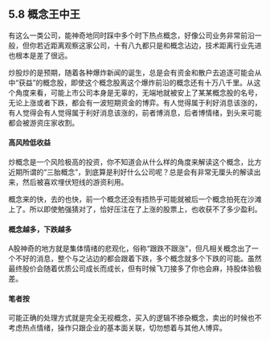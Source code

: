 ## 5.8 概念王中王
有这么一类公司，能神奇地同时踩中多个时下热点概念，好像公司业务非常前沿一般，但你若近距离观察这家公司，十有八九都只是和概念沾边，技术距离行业先进也根本是差了很远。

炒股炒的是预期，随着各种爆炸新闻的诞生，总是会有资金和散户去追逐可能会从中“获益”的概念股，即使这个概念股离这个爆炸前沿的概念还有十万八千里。从这个角度来看，可能上市公司本身是无辜的，无端地就被安上了某某概念股的名号，无论上涨或者下跌，都会有一波短期资金的博弈。有人觉得属于利好消息该涨的，有人觉得会有人觉得属于利好消息该涨的，前者博消息，后者博情绪，到头来可能都会被游资庄家收割。

#### 高风险低收益
炒概念是一个风险极高的投资，你不知道会从什么样的角度来解读这个概念，比方近期所谓的“三胎概念”，到底算是利好什么公司呢？总是会有非常无厘头的解读出来，然后被喜欢埋伏短线的游资利用。

概念来的快，去的也快，前一个概念还没有捂热乎可能就被后一个概念拍死在沙滩上了。所以即使勉强猜对了，恰好压注在了上涨的股票上，也收获不了多少盈利。

#### 概念越多，下跌越多
A股神奇的地方就是集体情绪的悲观化，俗称“跟跌不跟涨”，但凡相关概念出了一个不好的消息，整个与之沾边的都会跟着下跌，多个概念就多个下跌的可能。虽然最终股价会随着优质公司成长而成长，但有时候飞刀接多了你也会麻，持股体验极差。

#### 笔者按
可能正确的处理方式就是完全无视概念，买入的逻辑不掺杂概念，卖出的时候也不考虑热点情绪，操作只跟企业的基本面关联，切勿想着与其他人博弈。
